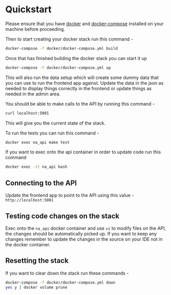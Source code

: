 # Quickstart

Please ensure that you have [docker](https://docs.docker.com/desktop/) and [docker-compose](https://docs.docker.com/compose/) installed on your machine before proceeding. 

Then to start creating your docker stack run this command - 

```bash
docker-compose -f docker/docker-compose.yml build
```

Once that has finished building the docker stack you can start it up 

```bash
docker-compose -f docker/docker-compose.yml up
```

This will also run the data setup which will create some dummy data that you can use to run the frontend app against. Update the data in the json as needed to display things correctly in the frontend or update things as needed in the admin area.

You should be able to make calls to the API by running this command -

```bash
curl localhost:5001
```

This will give you the current state of the stack.

To run the tests you can run this command -

```bash
docker exec na_api make test
```

If you want to exec onto the api container in order to update code run this command

```bash
docker exec -it na_api bash
```

## Connecting to the API

Update the frontend app to point to the API using this value - `http://localhost:5001`

## Testing code changes on the stack

Exec onto the `na_api` docker container and use `vi` to modify files on the API, the changes should be automatically picked up. If you want to keep any changes remember to update the changes in the source on your IDE not in the docker container.

## Resetting the stack

If you want to clear down the stack run these commands -

```bash
docker-compose -f docker/docker-compose.yml down
yes y | docker volume prune
```
